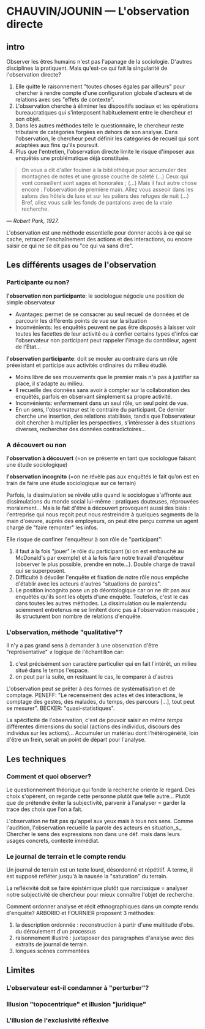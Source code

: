 # CHAUVIN/JOUNIN — L'observation directe

## intro

Observer les êtres humains n'est pas l'apanage de la sociologie. D'autres disciplines la pratiquent. Mais qu'est-ce qui fait la singularité de l'observation directe?

1. Elle quitte le raisonnement "toutes choses égales par ailleurs" pour chercher à rendre compte d'une configuration globale d'acteurs et de relations avec ses "effets de contexte".
2. L'observation cherche à éliminer les dispositifs sociaux et les opérations bureaucratiques qui s'interposent habituelement entre le chercheur et son objet.
3. Dans les autres méthodes telle le questionnaire, le chercheur reste tributaire de catégories forgées en dehors de son analyse. Dans l'observation, le chercheur peut définir les catégories de recueil qui sont adaptées aux fins qu'ils poursuit.
4. Plus que l'entretien, l'observation directe limite le risque d'imposer aux enquêtés une problématique déjà constituée.

> On vous a dit d'aller fouiner à la bibliothèque pour accumuler des montagnes de notes et une grosse couche de saleté \(...\) Ceux qui vont conseillent sont sages et honorales ; \(...\) Mais il faut autre chose encore : l'observation de première main. Allez vous asseoir dans les salons des hôtels de luxe et sur les paliers des refuges de nuit \(...\) Bref, allez vous salir les fonds de pantalons avec de la vraie recherche.

_— Robert Park, 1927._

L'observation est une méthode essentielle pour donner accès à ce qui se cache, retracer l'enchaînement des actions et des interactions, ou encore saisir ce qui ne se dit pas ou "ce qui va sans dire".

## Les différents usages de l'observation

### Participante ou non?

**l'observation non participante**: le sociologue négocie une position de simple observateur

* Avantages: permet de se consacrer au seul recueil de données et de parcourir les différents points de vue sur la situation
* Inconvénients: les enquêtés peuvent ne pas être disposés à laisser voir toutes les facettes de leur activité ou à confier certains types d'infos car l'observateur non participant peut rappeler l'image du contrôleur, agent de l'Etat...

**l'observation participante**: doit se mouler au contraire dans un rôle préexistant et participe aux activités ordinaires du milieu étudié.

* Moins libre de ses mouvements que le premier mais n'a pas à justifier sa place, il s'adapte au milieu.
* Il recueille des données sans avoir à compter sur la collaboration des enquêtés, parfois en observant simplement sa propre activité.
* Inconvénients: enfermement dans un seul rôle, un seul point de vue.
* En un sens, l'observateur est le contraire du participant. Ce dernier cherche une insertion, des relations stabilisés, tandis que l'observateur doit chercher à multiplier les perspectives, s'intéresser à des situations diverses, rechercher des données contradictoires...

### A découvert ou non

**l'observation à découvert** \(=on se présente en tant que sociologue faisant une étude sociologique\)

**l'observation incognito** \(=on ne révèle pas aux enquêtés le fait qu’on est en train de faire une étude sociologique sur ce terrain\)

Parfois, la dissimulation se révèle utile quand le sociologue s'affronte aux dissimulations du monde social lui-même : pratiques douteuses, réprouvées moralement... Mais le fait d'être à découvert provoquent aussi des biais : l'entreprise qui nous reçoit peut nous restreindre à quelques segments de la main d'oeuvre, auprès des employeurs, on peut être perçu comme un agent chargé de "faire remonter" les infos.

Elle risque de confiner l'enquêteur à son rôle de "participant":

1. il faut à la fois "jouer" le rôle du participant \(si on est embauché au McDonald's par exemple\) et à la fois faire notre travail d'enquêteur \(observer le plus possible, prendre en note...\). Double charge de travail qui se superposent.
2. Difficulté à dévoiler l'enquête et fixation de notre rôle nous empêche d'établir avec les acteurs d'autres "situations de paroles".
3. Le position incognito pose un pb déontologique car on ne dit pas aux enquêtés qu'ils sont les objets d'une enquête. Toutefois, c'est le cas dans toutes les autres méthodes. La dissimulation ou le malentendu sciemment entretenus ne se limitent donc pas à l'observation masquée ; ils structurent bon nombre de relations d'enquête.

### L'observation, méthode "qualitative"?

Il n'y a pas grand sens à demander à une observation d'être "représentative" ≠ logique de l'échantillon car:

1. c'est précisément son caractère particulier qui en fait l'intérêt, un milieu situé dans le temps l'espace.
2. on peut par la suite, en resituant le cas, le comparer à d'autres

L'observation peut se prêter à des formes de systématisation et de comptage. PENEFF: "Le recensement des actes et des interactions, le comptage des gestes, des malades, du temps, des parcours \[...\], tout peut se mesurer". BECKER: "quasi-statistiques".

La spécificité de l'observation, c'est de pouvoir saisir _en même temps_ différentes dimensions du social \(actions des individus, discours des individus sur les actions\)... Accumuler un matériau dont l'hétérogénéité, loin d'être un frein, serait un point de départ pour l'analyse.

## Les techniques

### Comment et quoi observer?

Le questionnement théorique qui fonde la recherche oriente le regard. Des choix s'opèrent, on regarde cette personne plutôt que telle autre... Plutôt que de prétendre éviter la subjectivité, parvenir à l'analyser = garder la trace des choix que l'on a fait.

L'observation ne fait pas qu'appel aux yeux mais à tous nos sens. Comme l'audition, l'observation recueille la parole des acteurs en situation_s_. Chercher le sens des expressions non dans une déf. mais dans leurs usages concrets, contexte immédiat.

### Le journal de terrain et le compte rendu

Un journal de terrain est un texte lourd, désordonné et répétitif. A terme, il est supposé refléter jusqu'à la nausée la "saturation" du terrain.

La refléxivité doit se faire épistémique plutôt que narcissique = analyser notre subjectivité de chercheur pour mieux connaître l'objet de recherche.

Comment ordonner analyse et récit ethnographiques dans un compte rendu d'enquête? ARBORIO et FOURNIER proposent 3 méthodes:

1. la description ordonnée : reconstruction à partir d'une multitude d'obs. du déroulement d'un processus
2. raisonnement illustré : juxtaposer des paragraphes d'analyse avec des extraits de journal de terrain.
3. longues scènes commentées

## Limites

### L'observateur est-il condamner à "perturber"?

### Illusion "topocentrique" et illusion "juridique"

### L'illusion de l'exclusivité réflexive

